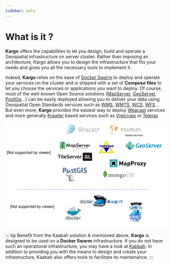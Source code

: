 ```yaml
---
sidebar: auto
---
```


# What is it ?

**Kargo** offers the capabilities to let you design, build and operate a Geospatial infrastructure on server cluster. 
Rather than imposing an architecture, Kargo allows you to design the infrastructure that fits your needs and gives you all the necessary tools to implement it. 

Indeed, **Kargo** relies on the ease of [Docker Swarm](https://docs.docker.com/swarm/overview/) to deploy and operate your services on the cluster and is shipped with a set of **Compose files** to let you choose the services or applications you want to deploy. Of course, most of the well-known Open Source solutions ([MapServer](https://mapserver.org/), [GeoServer](http://geoserver.org), [PostGis](http://postgis.net/)...) can be easily deployed allowing you to deliver your data using Geospatial Open Standards services such as [WMS](http://www.opengeospatial.org/standards/wms), [WMTS](http://www.opengeospatial.org/standards/wmts), [WCS](http://www.opengeospatial.org/standards/wcs), [WFS](http://www.opengeospatial.org/standards/wfs)... But even more, **Kargo** provides the easiest way to deploy [Weacast](https://weacast.gitbooks.io/weacast-docs/) services and more generally [Krawler](https://kalisio.github.io/krawler/) based services such as [Vigicrues](https://mapserver.org/) or [Teleray](ttps://github.com/kalisio/k-teleray)

![kargo-overview](./../assets/kargo-overview.svg)

::: tip Benefit from the Kaabah solution
A mentioned above, **Kargo** is designed to be used on a **Docker Swarm** infrastructure. If you do not have such an operational infrastructure, you may have a look at [Kabbah](https://kalisio.github.io/kaabah/). In addition to providing you with the means to design and create your infrastructure, Kaabah also offers tools to facilitate its maintenance.
:::



